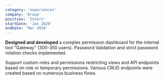 ```yaml
---
category: 'experiences'
company: 'Draup'
position: 'Intern'
startDate: 'Jan 2020'
endDate: 'Mar 2020'
---
```


<b>Designed and developed</b> a complex permission dashboard for the internal tool "Gateway" (300-350 users). Password Validation and strict password rotation checks implemented.

Support custom roles and permissions restricting views and API endpoints based on role or temporary permissions. Various CRUD endpoints were created based on numerous business flows.
